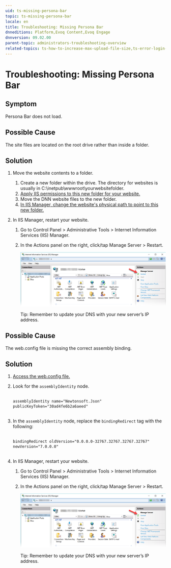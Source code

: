 ```yaml
---
uid: ts-missing-persona-bar
topic: ts-missing-persona-bar
locale: en
title: Troubleshooting: Missing Persona Bar
dnneditions: Platform,Evoq Content,Evoq Engage
dnnversion: 09.02.00
parent-topic: administrators-troubleshooting-overview
related-topics: ts-how-to-increase-max-upload-file-size,ts-error-login-ip-filtering-is-currently-disabled,ts-error-another-user-has-taken-action-on-the-page,ts-error-unknown-server-tag-DNNComboBox,ts-error-could-not-load-awssdk,ts-error-sql-timeout,ts-error-argumentnullexception-after-move-upgrade,ts-install-missing-resources,ts-mixed-content-ssl,ts-broken-profile-image,ts-page-remains-in-draft,ts-unable-to-remove-page-redirect-urls,ts-site-theme-not-loading,ts-incomplete-content-localization
---
```


# Troubleshooting: Missing Persona Bar

## Symptom

Persona Bar does not load.

## Possible Cause

The site files are located on the root drive rather than inside a folder.

## Solution

1.  Move the website contents to a folder.
    1.  Create a new folder within the drive. The directory for websites is usually in C:\\inetpub\\wwwroot\\yourwebsitefolder.
    2.  [Apply IIS permissions to this new folder for your website.](set-up-dnn-folder)
    3.  Move the DNN website files to the new folder.
    4.  [In IIS Manager, change the website's physical path to point to this new folder.](set-up-iis#tsk-set-up-iis__point-to-DNN-folder)
2.  In IIS Manager, restart your website.
    
    1.  Go to Control Panel \> Administrative Tools \> Internet Information Services (IIS) Manager.
        
    2.  In the Actions panel on the right, click/tap Manage Server \> Restart.
        
          
        
        ![IIS Manager - Restart](/images/scr-IISManager-restart.png)
        
          
        
        Tip: Remember to update your DNS with your new server’s IP address.
        

## Possible Cause

The web.config file is missing the correct assembly binding.

## Solution

1.  [Access the web.config file.](access-web-config)
2.  Look for the `assemblyIdentity` node.
    
    ```
    
    assemblyIdentity name="Newtonsoft.Json" publicKeyToken="30ad4fe6b2a6aeed"
    						
    ```
    
3.  In the `assemblyIdentity` node, replace the `bindingRedirect` tag with the following:
    
    ```
    
    bindingRedirect oldVersion="0.0.0.0-32767.32767.32767.32767" newVersion="7.0.0.0"
    						
    ```
    
4.  In IIS Manager, restart your website.
    
    1.  Go to Control Panel \> Administrative Tools \> Internet Information Services (IIS) Manager.
        
    2.  In the Actions panel on the right, click/tap Manage Server \> Restart.
        
          
        
        ![IIS Manager - Restart](/images/scr-IISManager-restart.png)
        
          
        
        Tip: Remember to update your DNS with your new server’s IP address.
